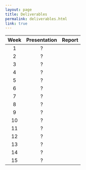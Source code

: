 ```yaml
---
layout: page
title: Deliverables
permalink: deliverables.html
link: true
---
```


|Week|Presentation|Report|
|:--:|:---------:|:---:|
|1|?||
|2|?||
|3|?||
|4|?||
|5|?||
|6|?||
|7|?||
|8|?||
|9|?||
|10|?||
|11|?||
|12|?||
|13|?||
|14|?||
|15|?||